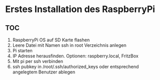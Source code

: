 # Erstes Installation des RaspberryPi

## TOC
1. RaspberryPi OS auf SD Karte flashen
2. Leere Datei mit Namen ssh in root Verzeichnis anlegen
3. Pi starten
4. IP Adresse herausfinden. Optionen: raspberry.local, FritzBox
5. Mit pi per ssh verbinden
6. ssh pubkey in /root/.ssh/authorized_keys oder entsprechend angelegtem Benutzer ablegen